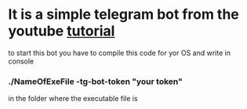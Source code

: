 <h1>It is a simple telegram bot from the youtube <a href = "https://youtu.be/PnOrFYtZJUI"> tutorial </a></h1>
to start this bot you have to compile this code for yor OS and write in console<br><h3>./NameOfExeFile -tg-bot-token "your token" </h3>
in the folder where the executable file is
